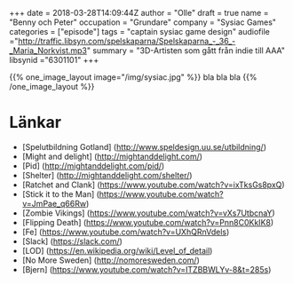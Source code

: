 +++
date = 2018-03-28T14:09:44Z
author = "Olle"
draft = true
name = "Benny och Peter"
occupation = "Grundare"
company = "Sysiac Games"
categories = ["episode"]
tags = "captain sysiac game design"
audiofile ="http://traffic.libsyn.com/spelskaparna/Spelskaparna_-_36_-_Maria_Norkvist.mp3"
summary = "3D-Artisten som gått från indie till AAA"
libsynid ="6301101"
+++

{{% one_image_layout image="/img/sysiac.jpg" %}}
bla bla bla
{{% /one_image_layout %}}
# Länkar
* [Spelutbildning Gotland] (http://www.speldesign.uu.se/utbildning/)
* [Might and delight] (http://mightanddelight.com/)
* [Pid] (http://mightanddelight.com/pid/)
* [Shelter] (http://mightanddelight.com/shelter/)
* [Ratchet and Clank] (https://www.youtube.com/watch?v=ixTksGs8pxQ)
* [Stick it to the Man] (https://www.youtube.com/watch?v=JmPae_q66Rw)
* [Zombie Vikings] (https://www.youtube.com/watch?v=vXs7UtbcnaY)
* [Flipping Death] (https://www.youtube.com/watch?v=Pnn8C0KkIK8)
* [Fe] (https://www.youtube.com/watch?v=UXhQRnVdels)
* [Slack] (https://slack.com/)
* [LOD] (https://en.wikipedia.org/wiki/Level_of_detail)
* [No More Sweden] (http://nomoresweden.com/)
* [Bjern] (https://www.youtube.com/watch?v=ITZBBWLYv-8&t=285s)
